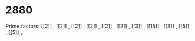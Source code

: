 # 2880

Prime factors: [[2]] , [[2]] , [[2]] , [[2]] , [[2]] , [[2]] , [[3]] , [[15]] , [[3]] , [[5]] , [[5]] , 